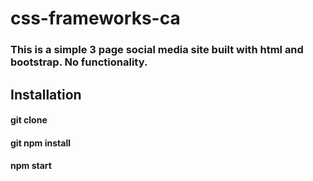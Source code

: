 # css-frameworks-ca

### This is a simple 3 page social media site built with html and bootstrap. No functionality. 

## Installation

#### git clone
#### git npm install
#### npm start

